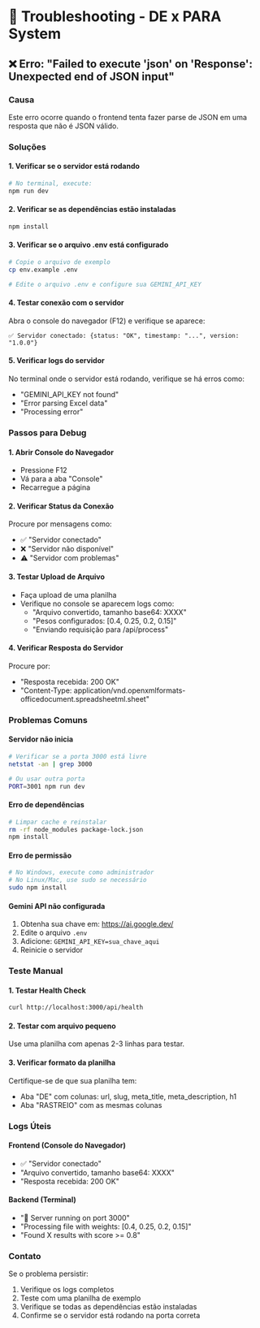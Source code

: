 # 🔧 Troubleshooting - DE x PARA System

## ❌ Erro: "Failed to execute 'json' on 'Response': Unexpected end of JSON input"

### Causa
Este erro ocorre quando o frontend tenta fazer parse de JSON em uma resposta que não é JSON válido.

### Soluções

#### 1. Verificar se o servidor está rodando
```bash
# No terminal, execute:
npm run dev
```

#### 2. Verificar se as dependências estão instaladas
```bash
npm install
```

#### 3. Verificar se o arquivo .env está configurado
```bash
# Copie o arquivo de exemplo
cp env.example .env

# Edite o arquivo .env e configure sua GEMINI_API_KEY
```

#### 4. Testar conexão com o servidor
Abra o console do navegador (F12) e verifique se aparece:
```
✅ Servidor conectado: {status: "OK", timestamp: "...", version: "1.0.0"}
```

#### 5. Verificar logs do servidor
No terminal onde o servidor está rodando, verifique se há erros como:
- "GEMINI_API_KEY not found"
- "Error parsing Excel data"
- "Processing error"

### Passos para Debug

#### 1. Abrir Console do Navegador
- Pressione F12
- Vá para a aba "Console"
- Recarregue a página

#### 2. Verificar Status da Conexão
Procure por mensagens como:
- ✅ "Servidor conectado"
- ❌ "Servidor não disponível"
- ⚠️ "Servidor com problemas"

#### 3. Testar Upload de Arquivo
- Faça upload de uma planilha
- Verifique no console se aparecem logs como:
  - "Arquivo convertido, tamanho base64: XXXX"
  - "Pesos configurados: [0.4, 0.25, 0.2, 0.15]"
  - "Enviando requisição para /api/process"

#### 4. Verificar Resposta do Servidor
Procure por:
- "Resposta recebida: 200 OK"
- "Content-Type: application/vnd.openxmlformats-officedocument.spreadsheetml.sheet"

### Problemas Comuns

#### Servidor não inicia
```bash
# Verificar se a porta 3000 está livre
netstat -an | grep 3000

# Ou usar outra porta
PORT=3001 npm run dev
```

#### Erro de dependências
```bash
# Limpar cache e reinstalar
rm -rf node_modules package-lock.json
npm install
```

#### Erro de permissão
```bash
# No Windows, execute como administrador
# No Linux/Mac, use sudo se necessário
sudo npm install
```

#### Gemini API não configurada
1. Obtenha sua chave em: https://ai.google.dev/
2. Edite o arquivo `.env`
3. Adicione: `GEMINI_API_KEY=sua_chave_aqui`
4. Reinicie o servidor

### Teste Manual

#### 1. Testar Health Check
```bash
curl http://localhost:3000/api/health
```

#### 2. Testar com arquivo pequeno
Use uma planilha com apenas 2-3 linhas para testar.

#### 3. Verificar formato da planilha
Certifique-se de que sua planilha tem:
- Aba "DE" com colunas: url, slug, meta_title, meta_description, h1
- Aba "RASTREIO" com as mesmas colunas

### Logs Úteis

#### Frontend (Console do Navegador)
- ✅ "Servidor conectado"
- "Arquivo convertido, tamanho base64: XXXX"
- "Resposta recebida: 200 OK"

#### Backend (Terminal)
- "🚀 Server running on port 3000"
- "Processing file with weights: [0.4, 0.25, 0.2, 0.15]"
- "Found X results with score >= 0.8"

### Contato
Se o problema persistir:
1. Verifique os logs completos
2. Teste com uma planilha de exemplo
3. Verifique se todas as dependências estão instaladas
4. Confirme se o servidor está rodando na porta correta
